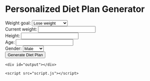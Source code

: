 <html>
<head>
    <title>Personalized Diet Plan Generator</title>
</head>
<body>
    <h1>Personalized Diet Plan Generator</h1>
    <form>
        <label for="weight_goal">Weight goal:</label>
        <select id="weight_goal" name="weight_goal">
            <option value="lose">Lose weight</option>
            <option value="gain">Gain weight</option>
            <option value="maintain">Maintain weight</option>
        </select>
        <br>
        <label for="current_weight">Current weight:</label>
        <input type="number" id="current_weight" name="current_weight">
        <br>
        <label for="height">Height:</label>
        <input type="number" id="height" name="height">
        <br>
        <label for="age">Age:</label>
        <input type="number" id="age" name="age">
        <br>
        <label for="gender">Gender:</label>
        <select id="gender" name="gender">
            <option value="male">Male</option>
            <option value="female">Female</option>
        </select>
        <br>
        <button type="button" onclick="generateDiet()">Generate Diet Plan</button>
    </form>

    <div id="output"></div>

    <script src="script.js"></script>
</body>
</html>


